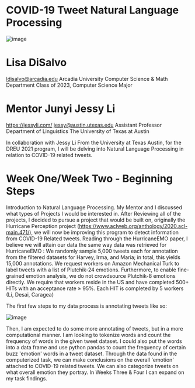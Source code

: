 # COVID-19 Tweet Natural Language Processing
![image](https://user-images.githubusercontent.com/69719467/121576299-3ac41980-c9f6-11eb-9cb9-41bb91f687ba.png)

# Lisa DiSalvo                        
ldisalvo@arcadia.edu 
Arcadia University
Computer Science & Math Department
Class of 2023, Computer Science Major

# Mentor Junyi Jessy Li
https://jessyli.com/
jessy@austin.utexas.edu
Assistant Professor
Department of Linguistics
The University of Texas at Austin


In collaboration with Jessy Li From the University at Texas Austin, for the DREU 2021 program, I will be delving into Natural Language Processing in relation to COVID-19 related tweets.


# Week One/Week Two - Beginning Steps

Introduction to Natural Language Processing. My Mentor and I discussed what types of Projects I would be interested in.
After Reviewing all of the projects, I decided to pursue a project that would be built on, originally the Hurricane Perception project (https://www.aclweb.org/anthology/2020.acl-main.471/), we will now be improving this program to detect information from COVID-19 Related tweets. Reading through the HurricaneEMO paper, I believe we will attain our data the same way data was retrieved for HurricaneEMO : 
We randomly sample 5,000 tweets each for annotation from the filtered datasets for Harvey, Irma, and Maria; in total, this yields 15,000 annotations.
We request workers on Amazon Mechanical Turk
to label tweets with a list of Plutchik-24 emotions.
Furthermore, to enable fine-grained emotion analysis, we do not crowdsource Plutchik-8 emotions
directly. We require that workers reside in the US
and have completed 500+ HITs with an acceptance
rate ≥ 95%. Each HIT is completed by 5 workers (Li, Desai, Caragea)

The first few steps to my data process is annotating tweets like so:

![image](https://user-images.githubusercontent.com/69719467/121575761-bbcee100-c9f5-11eb-95b0-8f6d9e9f5cdb.png)

Then, I am expected to do some more annotating of tweets, but in a more computational manner. I am looking to tokenize words and count the frequency of words in the given tweet dataset. I could also put the words into a data frame and use python pandas to count the frequency of certain buzz 'emotion' words in a tweet dataset. Through the data found in the computerized task, we can make conclusions on the overall 'emotion' attached to COVID-19 related tweets. We can also categorize tweets on what overall emotion they portray. 
In Weeks Three & Four I can expand on my task findings. 

